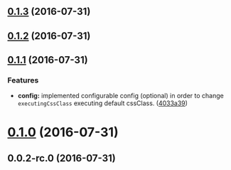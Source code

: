 <a name="0.1.3"></a>
## [0.1.3](https://github.com/sketch7/ssv-ng2-command/compare/0.1.2...v0.1.3) (2016-07-31)



<a name="0.1.2"></a>
## [0.1.2](https://github.com/sketch7/ssv-ng2-command/compare/0.1.1...0.1.2) (2016-07-31)



<a name="0.1.1"></a>
## [0.1.1](https://github.com/sketch7/ssv-ng2-command/compare/0.1.0...0.1.1) (2016-07-31)


### Features

* **config:** implemented configurable config (optional) in order to change `executingCssClass` executing default cssClass. ([4033a39](https://github.com/sketch7/ssv-ng2-command/commit/4033a39))



<a name="0.1.0"></a>
# [0.1.0](https://github.com/sketch7/ssv-ng2-command/compare/0.0.2-rc.0...0.1.0) (2016-07-31)



<a name="0.0.2-rc.0"></a>
## 0.0.2-rc.0 (2016-07-31)



